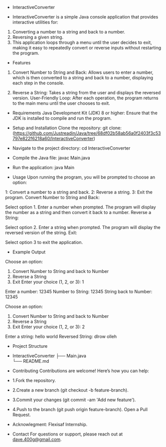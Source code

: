 - InteractiveConverter

- InteractiveConverter is a simple Java console application that provides interactive utilities for:

1. Converting a number to a string and back to a number.
2. Reversing a given string.
3. This application loops through a menu until the user decides to exit, making it easy to repeatedly convert or reverse inputs without restarting the program.

- Features
1. Convert Number to String and Back: Allows users to enter a number, which is then converted to a string and back to a number, displaying each step in the console.

2. Reverse a String: Takes a string from the user and displays the reversed version.
User-Friendly Loop: After each operation, the program returns to the main menu until the user chooses to exit.

- Requirements
Java Development Kit (JDK) 8 or higher: Ensure that the JDK is installed to compile and run the program.

- Setup and Installation
Clone the repository:
git clone: (https://github.com/Justreadin/Java/tree/68df02b58ab56a0f2403f3c53797e822f6218a60/InteractiveConverter)

- Navigate to the project directory:
cd InteractiveConverter

- Compile the Java file:
javac Main.java

- Run the application:
java Main

- Usage
Upon running the program, you will be prompted to choose an option:

1: Convert a number to a string and back.
2: Reverse a string.
3: Exit the program.
Convert Number to String and Back:

Select option 1.
Enter a number when prompted.
The program will display the number as a string and then convert it back to a number.
Reverse a String:

Select option 2.
Enter a string when prompted.
The program will display the reversed version of the string.
Exit:

Select option 3 to exit the application.

- Example Output

Choose an option:
1. Convert Number to String and back to Number
2. Reverse a String
3. Exit
Enter your choice (1, 2, or 3): 1

Enter a number: 12345
Number to String: 12345
String back to Number: 12345

Choose an option:
1. Convert Number to String and back to Number
2. Reverse a String
3. Exit
Enter your choice (1, 2, or 3): 2

Enter a string: hello world
Reversed String: dlrow olleh


- Project Structure

- InteractiveConverter
 ├── Main.java    
 └── README.md 

- Contributing
Contributions are welcome! Here’s how you can help:

- 1.Fork the repository.
- 2.Create a new branch (git checkout -b feature-branch).
- 3.Commit your changes (git commit -am 'Add new feature').
- 4.Push to the branch (git push origin feature-branch).
Open a Pull Request.

- Acknowlegment:
Flexisaf Internship.

- Contact
For questions or support, please reach out at dave.400g@gmail.com.

